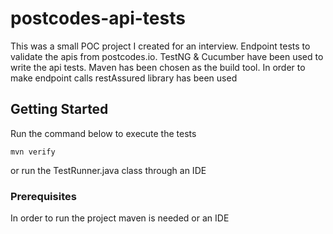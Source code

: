 # postcodes-api-tests

This was a small POC project I created for an interview. Endpoint tests to validate the apis from postcodes.io. TestNG & Cucumber have been used to write the api tests. Maven has been chosen as the build tool. 
In order to make endpoint calls restAssured library has been used

## Getting Started
Run the command below to execute the tests
```
mvn verify
```
or run the TestRunner.java class through an IDE

### Prerequisites

In order to run the project maven is needed or an IDE

